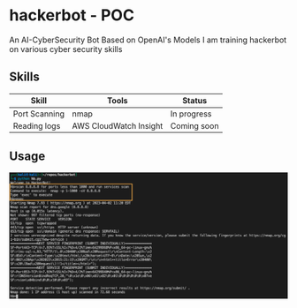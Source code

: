 # hackerbot - POC
An AI-CyberSecurity Bot Based on OpenAI's Models 
I am training hackerbot on various cyber security skills

## Skills
Skill | Tools | Status |
--- | --- | ---
Port Scanning | nmap | In progress
Reading logs | AWS CloudWatch Insight | Coming soon

## Usage

![alt text](hackerbot-screenshot-1.png?raw=true)

